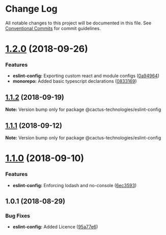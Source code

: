 # Change Log

All notable changes to this project will be documented in this file.
See [Conventional Commits](https://conventionalcommits.org) for commit guidelines.

<a name="1.2.0"></a>

# [1.2.0](https://github.com/CactusTechnologies/cactus-utils/compare/@cactus-technologies/eslint-config@1.1.2...@cactus-technologies/eslint-config@1.2.0) (2018-09-26)

### Features

-   **eslint-config:** Exporting custom react and module configs ([0a94964](https://github.com/CactusTechnologies/cactus-utils/commit/0a94964))
-   **monorepo:** Added basic typescript declarations ([0833169](https://github.com/CactusTechnologies/cactus-utils/commit/0833169))

<a name="1.1.2"></a>

## [1.1.2](https://github.com/CactusTechnologies/cactus-utils/compare/@cactus-technologies/eslint-config@1.1.1...@cactus-technologies/eslint-config@1.1.2) (2018-09-19)

**Note:** Version bump only for package @cactus-technologies/eslint-config

<a name="1.1.1"></a>

## [1.1.1](https://github.com/CactusTechnologies/cactus-utils/compare/@cactus-technologies/eslint-config@1.1.0...@cactus-technologies/eslint-config@1.1.1) (2018-09-12)

**Note:** Version bump only for package @cactus-technologies/eslint-config

<a name="1.1.0"></a>

# [1.1.0](https://github.com/CactusTechnologies/cactus-utils/compare/@cactus-technologies/eslint-config@1.0.1...@cactus-technologies/eslint-config@1.1.0) (2018-09-10)

### Features

-   **eslint-config:** Enforcing lodash and no-console ([6ec3593](https://github.com/CactusTechnologies/cactus-utils/commit/6ec3593))

<a name="1.0.1"></a>

## 1.0.1 (2018-08-29)

### Bug Fixes

-   **eslint-config:** Added Licence ([95a77e6](https://github.com/CactusTechnologies/cactus-utils/commit/95a77e6))
